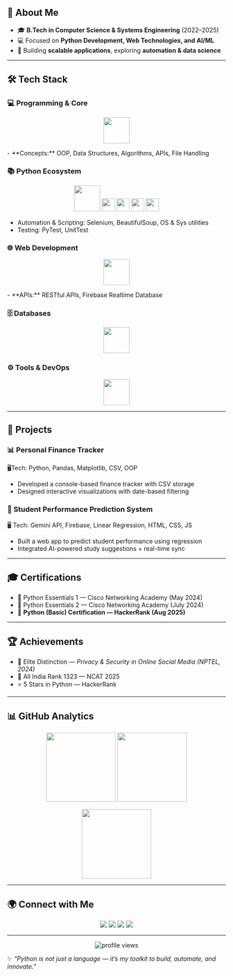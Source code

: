 

## 🚀 About Me
- 🎓  **B.Tech in Computer Science & Systems Engineering** (2022–2025)  
- 💻 Focused on **Python Development, Web Technologies, and AI/ML**  
- 🔎 Building **scalable applications**, exploring **automation & data science**  

---

## 🛠️ Tech Stack  

### 💻 Programming & Core  
<p align="center">
  <img src="https://skillicons.dev/icons?i=python,java,js,html,css" height="60"/>  
</p>  
- **Concepts:** OOP, Data Structures, Algorithms, APIs, File Handling  

### 📚 Python Ecosystem  
<p align="center">
  <img src="https://skillicons.dev/icons?i=python,tensorflow" height="60"/>
  <img src="https://img.shields.io/badge/NumPy-013243?style=for-the-badge&logo=numpy&logoColor=white" height="30"/>
  <img src="https://img.shields.io/badge/Pandas-150458?style=for-the-badge&logo=pandas&logoColor=white" height="30"/>
  <img src="https://img.shields.io/badge/Scikit--learn-F7931E?style=for-the-badge&logo=scikit-learn&logoColor=white" height="30"/>
  <img src="https://img.shields.io/badge/Matplotlib-11557c?style=for-the-badge&logo=plotly&logoColor=white" height="30"/>
</p>  

- Automation & Scripting: Selenium, BeautifulSoup, OS & Sys utilities  
- Testing: PyTest, UnitTest  

### 🌐 Web Development  
<p align="center">
  <img src="https://skillicons.dev/icons?i=django,flask,fastapi,html,css,js" height="60"/>  
</p>  
- **APIs:** RESTful APIs, Firebase Realtime Database  

### 🗄️ Databases  
<p align="center">
  <img src="https://skillicons.dev/icons?i=mysql,sqlite,postgres,firebase" height="60"/>  
</p>  

### ⚙️ Tools & DevOps  
<p align="center">
  <img src="https://skillicons.dev/icons?i=git,github,vscode,docker" height="60"/>  
</p>  

---

## 📂 Projects  

### 📊 Personal Finance Tracker  
🖥️Tech: Python, Pandas, Matplotlib, CSV, OOP  
- Developed a console-based finance tracker with CSV storage  
- Designed interactive visualizations with date-based filtering  

### 🎯 Student Performance Prediction System  
🖥️ Tech: Gemini API, Firebase, Linear Regression, HTML, CSS, JS  
- Built a web app to predict student performance using regression  
- Integrated AI-powered study suggestions + real-time sync  

---

## 🎓 Certifications
- 🐍 Python Essentials 1 — Cisco Networking Academy (May 2024)  
- 🐍 Python Essentials 2 — Cisco Networking Academy (July 2024)  
- 🐍 **Python (Basic) Certification — HackerRank (Aug 2025)**  

---

## 🏆 Achievements
- 🥇 Elite Distinction — *Privacy & Security in Online Social Media (NPTEL, 2024)*  
- 🏅 All India Rank 1323 — NCAT 2025  
- ⭐ 5 Stars in Python — HackerRank  

---

## 📊 GitHub Analytics  

<p align="center">
  <img src="https://github-readme-stats.vercel.app/api?username=Kodadinesh18&show_icons=true&theme=radical" height="160px"/>
  <img src="https://github-readme-streak-stats.herokuapp.com/?user=Kodadinesh18&theme=radical" height="160px"/>
</p>

<p align="center">
  <img src="https://github-readme-stats.vercel.app/api/top-langs/?username=Kodadinesh18&layout=compact&theme=radical" height="160px"/>
</p>

---

## 🌍 Connect with Me  

<p align="center">
  <a href="mailto:kodadinesh18@gmail.com"><img src="https://img.shields.io/badge/Email-D14836?style=for-the-badge&logo=gmail&logoColor=white" /></a>
  <a href="https://linkedin.com/in/dinesh-koda"><img src="https://img.shields.io/badge/LinkedIn-0077B5?style=for-the-badge&logo=linkedin&logoColor=white" /></a>
  <a href="https://github.com/Kodadinesh18"><img src="https://img.shields.io/badge/GitHub-000000?style=for-the-badge&logo=github&logoColor=white" /></a>
  <a href="https://www.hackerrank.com/"><img src="https://img.shields.io/badge/HackerRank-2EC866?style=for-the-badge&logo=hackerrank&logoColor=white" /></a>
</p>

---

<p align="center">
  <img src="https://komarev.com/ghpvc/?username=Kodadinesh18&label=Profile%20Views&color=0e75b6&style=flat-square" alt="profile views" />  
</p>

✨ *“Python is not just a language — it’s my toolkit to build, automate, and innovate.”*  
